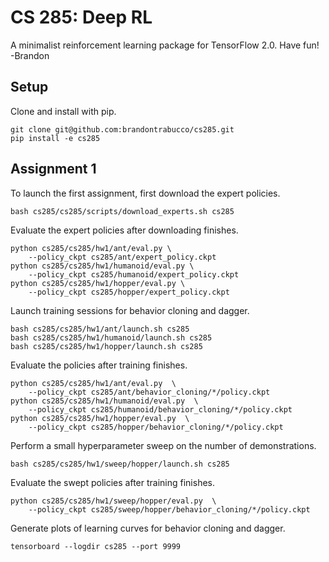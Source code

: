 # CS 285: Deep RL

A minimalist reinforcement learning package for TensorFlow 2.0. Have fun! -Brandon

## Setup

Clone and install with pip.

``` 
git clone git@github.com:brandontrabucco/cs285.git
pip install -e cs285
```

## Assignment 1

To launch the first assignment, first download the expert policies.

```
bash cs285/cs285/scripts/download_experts.sh cs285
```

Evaluate the expert policies after downloading finishes.

```
python cs285/cs285/hw1/ant/eval.py \
    --policy_ckpt cs285/ant/expert_policy.ckpt
python cs285/cs285/hw1/humanoid/eval.py \
    --policy_ckpt cs285/humanoid/expert_policy.ckpt
python cs285/cs285/hw1/hopper/eval.py \
    --policy_ckpt cs285/hopper/expert_policy.ckpt
```

Launch training sessions for behavior cloning and dagger.

```
bash cs285/cs285/hw1/ant/launch.sh cs285
bash cs285/cs285/hw1/humanoid/launch.sh cs285
bash cs285/cs285/hw1/hopper/launch.sh cs285
```

Evaluate the policies after training finishes.

```
python cs285/cs285/hw1/ant/eval.py  \
    --policy_ckpt cs285/ant/behavior_cloning/*/policy.ckpt
python cs285/cs285/hw1/humanoid/eval.py  \
    --policy_ckpt cs285/humanoid/behavior_cloning/*/policy.ckpt
python cs285/cs285/hw1/hopper/eval.py  \
    --policy_ckpt cs285/hopper/behavior_cloning/*/policy.ckpt
```

Perform a small hyperparameter sweep on the number of demonstrations.

```
bash cs285/cs285/hw1/sweep/hopper/launch.sh cs285
```

Evaluate the swept policies after training finishes.

```
python cs285/cs285/hw1/sweep/hopper/eval.py  \
    --policy_ckpt cs285/sweep/hopper/behavior_cloning/*/policy.ckpt
```

Generate plots of learning curves for behavior cloning and dagger.

```
tensorboard --logdir cs285 --port 9999
```
